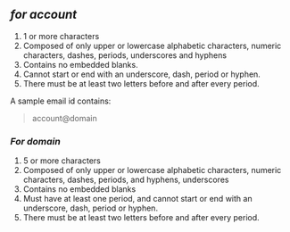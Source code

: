 ## ***for account***

1) 1 or more characters
2) Composed of only upper or lowercase alphabetic characters, numeric characters, dashes, periods, underscores and hyphens
3) Contains no embedded blanks.
4) Cannot start or end with an underscore, dash, period or hyphen.
5) There must be at least two letters before and after every period.


A sample email id contains:
> account@domain


### ***For domain***
1) 5 or more characters
2) Composed of only upper or lowercase alphabetic characters, numeric characters, dashes, periods, and hyphens, underscores
3) Contains no embedded blanks
4) Must have at least one period, and cannot start or end with an underscore, dash, period or hyphen.
5) There must be at least two letters before and after every period.
